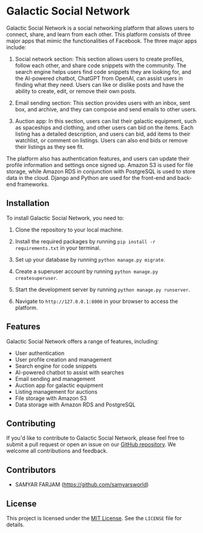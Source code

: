 # Galactic Social Network

Galactic Social Network is a social networking platform that allows users to connect, share, and learn from each other. This platform consists of three major apps that mimic the functionalities of Facebook. The three major apps include:

1. Social network section: This section allows users to create profiles, follow each other, and share code snippets with the community. The search engine helps users find code snippets they are looking for, and the AI-powered chatbot, ChatGPT from OpenAI, can assist users in finding what they need. Users can like or dislike posts and have the ability to create, edit, or remove their own posts.

2. Email sending section: This section provides users with an inbox, sent box, and archive, and they can compose and send emails to other users.

3. Auction app: In this section, users can list their galactic equipment, such as spaceships and clothing, and other users can bid on the items. Each listing has a detailed description, and users can bid, add items to their watchlist, or comment on listings. Users can also end bids or remove their listings as they see fit.

The platform also has authentication features, and users can update their profile information and settings once signed up. Amazon S3 is used for file storage, while Amazon RDS in conjunction with PostgreSQL is used to store data in the cloud. Django and Python are used for the front-end and back-end frameworks.

## Installation

To install Galactic Social Network, you need to:

1. Clone the repository to your local machine.

2. Install the required packages by running `pip install -r requirements.txt` in your terminal.

3. Set up your database by running `python manage.py migrate`.

4. Create a superuser account by running `python manage.py createsuperuser`.

5. Start the development server by running `python manage.py runserver`.

6. Navigate to `http://127.0.0.1:8000` in your browser to access the platform.

## Features

Galactic Social Network offers a range of features, including:

- User authentication
- User profile creation and management
- Search engine for code snippets
- AI-powered chatbot to assist with searches
- Email sending and management
- Auction app for galactic equipment
- Listing management for auctions
- File storage with Amazon S3
- Data storage with Amazon RDS and PostgreSQL

## Contributing

If you'd like to contribute to Galactic Social Network, please feel free to submit a pull request or open an issue on our [GitHub repository](https://github.com/username/repo). We welcome all contributions and feedback.

## Contributors

- SAMYAR FARJAM (https://github.com/samyarsworld)

## License

This project is licensed under the [MIT License](https://opensource.org/licenses/MIT). See the `LICENSE` file for details.
